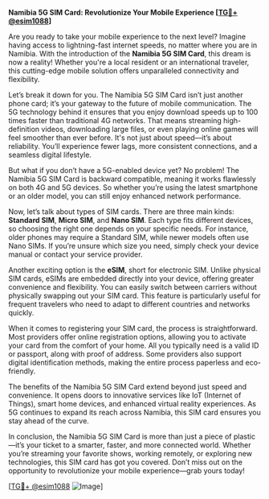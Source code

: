 **Namibia 5G SIM Card: Revolutionize Your Mobile Experience [[TG💪+ @esim1088](https://t.me/s/esim1088)]**

Are you ready to take your mobile experience to the next level? Imagine having access to lightning-fast internet speeds, no matter where you are in Namibia. With the introduction of the **Namibia 5G SIM Card**, this dream is now a reality! Whether you're a local resident or an international traveler, this cutting-edge mobile solution offers unparalleled connectivity and flexibility.

Let’s break it down for you. The Namibia 5G SIM Card isn’t just another phone card; it’s your gateway to the future of mobile communication. The 5G technology behind it ensures that you enjoy download speeds up to 100 times faster than traditional 4G networks. That means streaming high-definition videos, downloading large files, or even playing online games will feel smoother than ever before. It's not just about speed—it’s about reliability. You’ll experience fewer lags, more consistent connections, and a seamless digital lifestyle.

But what if you don’t have a 5G-enabled device yet? No problem! The Namibia 5G SIM Card is backward compatible, meaning it works flawlessly on both 4G and 5G devices. So whether you’re using the latest smartphone or an older model, you can still enjoy enhanced network performance.

Now, let’s talk about types of SIM cards. There are three main kinds: **Standard SIM**, **Micro SIM**, and **Nano SIM**. Each type fits different devices, so choosing the right one depends on your specific needs. For instance, older phones may require a Standard SIM, while newer models often use Nano SIMs. If you’re unsure which size you need, simply check your device manual or contact your service provider.

Another exciting option is the **eSIM**, short for electronic SIM. Unlike physical SIM cards, eSIMs are embedded directly into your device, offering greater convenience and flexibility. You can easily switch between carriers without physically swapping out your SIM card. This feature is particularly useful for frequent travelers who need to adapt to different countries and networks quickly.

When it comes to registering your SIM card, the process is straightforward. Most providers offer online registration options, allowing you to activate your card from the comfort of your home. All you typically need is a valid ID or passport, along with proof of address. Some providers also support digital identification methods, making the entire process paperless and eco-friendly.

The benefits of the Namibia 5G SIM Card extend beyond just speed and convenience. It opens doors to innovative services like IoT (Internet of Things), smart home devices, and enhanced virtual reality experiences. As 5G continues to expand its reach across Namibia, this SIM card ensures you stay ahead of the curve.

In conclusion, the Namibia 5G SIM Card is more than just a piece of plastic—it’s your ticket to a smarter, faster, and more connected world. Whether you’re streaming your favorite shows, working remotely, or exploring new technologies, this SIM card has got you covered. Don’t miss out on the opportunity to revolutionize your mobile experience—grab yours today!

[[TG💪+ @esim1088](https://t.me/s/esim1088) ![Image](https://i.postimg.cc/Y0z9fWf4/image.png)]
